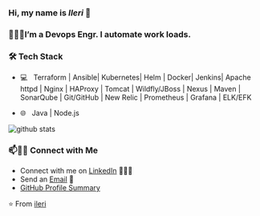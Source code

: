 ### Hi, my name is <em>Ileri</em> 👋

<!--
**Ileri-Arowolo/Ileri-Arowolo** is a ✨ _special_ ✨ repository because its `.
Here are some ideas to get you started:
- 🔭 I’m currently a Devops Engr
- 🌱 I’m currently learning python
- 👯 I’m looking to collaborate on projects
- 🤔 I’m looking for help with Devops study
- 💬 Ask me about Blockchain, chess, football,
- 📫 How to reach me: Twitter @i_am_ileri
- 😄 Pronouns: he/him
- ⚡ Fun fact: I'm a chess master 🤓
- 🎮 &nbsp; Unity
- 💻 &nbsp; Devops
- 🔧 &nbsp; Git 
-->

<h3> 👨🏻‍💻I’m a Devops Engr. I automate work loads.</h3>


<h3>🛠 Tech Stack</h3>

- 💻 &nbsp; Terraform | Ansible| Kubernetes| Helm | Docker| Jenkins| Apache httpd | Nginx | HAProxy | Tomcat | Wildfly/JBoss |
Nexus | Maven | SonarQube | Git/GitHub | New Relic | Prometheus | Grafana | ELK/EFK


- 🌐 &nbsp; Java | Node.js  



![github stats](https://github-readme-stats.vercel.app/api?username=ileri-Arowolo&show_icons=true)

### 📫🤝🏻 Connect with Me

 - Connect with me on [LinkedIn](https://www.linkedin.com/in/ileriarowolo/) 👨🏻‍💻
 - Send an [Email](mailto:arowoloilerioluwa@gmail.com) 💌
 - [GitHub Profile Summary](https://profile-summary-for-github.com/user/ileri-Arowolo)




 ⭐️ From [ileri](https://github.com/[ileri-Arowolo])
